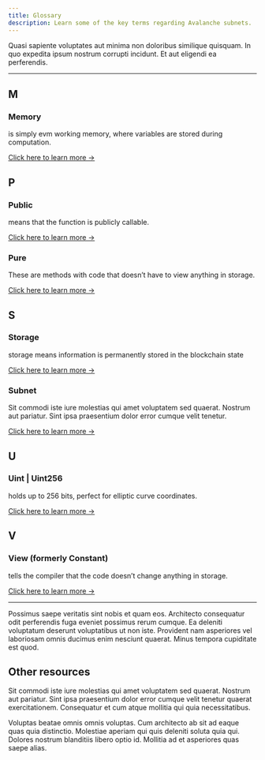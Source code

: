 ```yaml
---
title: Glossary
description: Learn some of the key terms regarding Avalanche subnets.
---
```


Quasi sapiente voluptates aut minima non doloribus similique quisquam. In quo expedita ipsum nostrum corrupti incidunt. Et aut eligendi ea perferendis.

---

## M

### Memory

is simply evm working memory, where variables are stored during computation.

[Click here to learn more ->](https://github.com/avasdao/subnet-builders/blob/master/glossary/memory.md)

## P

### Public

means that the function is publicly callable.

[Click here to learn more ->](https://github.com/avasdao/subnet-builders/blob/master/glossary/public.md)

### Pure

These are methods with code that doesn’t have to view anything in storage.

[Click here to learn more ->](https://github.com/avasdao/subnet-builders/blob/master/glossary/pure.md)

## S

### Storage

storage means information is permanently stored in the blockchain state

[Click here to learn more ->](https://github.com/avasdao/subnet-builders/blob/master/glossary/storage.md)

### Subnet

Sit commodi iste iure molestias qui amet voluptatem sed quaerat. Nostrum aut pariatur. Sint ipsa praesentium dolor error cumque velit tenetur.

[Click here to learn more ->](https://github.com/avasdao/subnet-builders/blob/master/glossary/subnet.md)

## U

### Uint | Uint256

holds up to 256 bits, perfect for elliptic curve coordinates.

[Click here to learn more ->](https://github.com/avasdao/subnet-builders/blob/master/glossary/uint.md)

## V

### View (formerly Constant)

tells the compiler that the code doesn’t change anything in storage.

[Click here to learn more ->](https://github.com/avasdao/subnet-builders/blob/master/glossary/view.md)

---

Possimus saepe veritatis sint nobis et quam eos. Architecto consequatur odit perferendis fuga eveniet possimus rerum cumque. Ea deleniti voluptatum deserunt voluptatibus ut non iste. Provident nam asperiores vel laboriosam omnis ducimus enim nesciunt quaerat. Minus tempora cupiditate est quod.

## Other resources

Sit commodi iste iure molestias qui amet voluptatem sed quaerat. Nostrum aut pariatur. Sint ipsa praesentium dolor error cumque velit tenetur quaerat exercitationem. Consequatur et cum atque mollitia qui quia necessitatibus.

Voluptas beatae omnis omnis voluptas. Cum architecto ab sit ad eaque quas quia distinctio. Molestiae aperiam qui quis deleniti soluta quia qui. Dolores nostrum blanditiis libero optio id. Mollitia ad et asperiores quas saepe alias.
